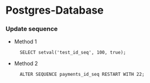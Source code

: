 # Postgres-Database

### Update sequence

- Method 1

        SELECT setval('test_id_seq', 100, true);

- Method 2

        ALTER SEQUENCE payments_id_seq RESTART WITH 22;
